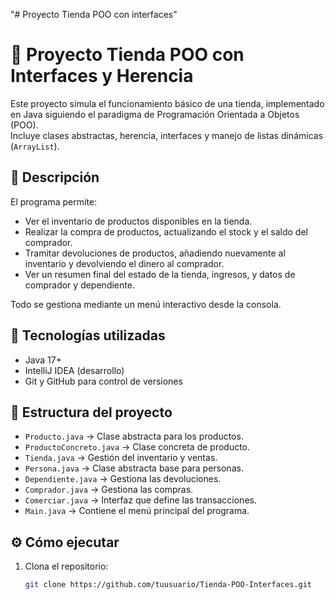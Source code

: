 "# Proyecto Tienda POO con interfaces" 
# 🛒 Proyecto Tienda POO con Interfaces y Herencia

Este proyecto simula el funcionamiento básico de una tienda, implementado en Java siguiendo el paradigma de Programación Orientada a Objetos (POO).  
Incluye clases abstractas, herencia, interfaces y manejo de listas dinámicas (`ArrayList`).

## 🚀 Descripción

El programa permite:
- Ver el inventario de productos disponibles en la tienda.
- Realizar la compra de productos, actualizando el stock y el saldo del comprador.
- Tramitar devoluciones de productos, añadiendo nuevamente al inventario y devolviendo el dinero al comprador.
- Ver un resumen final del estado de la tienda, ingresos, y datos de comprador y dependiente.

Todo se gestiona mediante un menú interactivo desde la consola.

## 🧩 Tecnologías utilizadas

- Java 17+
- IntelliJ IDEA (desarrollo)
- Git y GitHub para control de versiones

## 📂 Estructura del proyecto

- `Producto.java` → Clase abstracta para los productos.
- `ProductoConcreto.java` → Clase concreta de producto.
- `Tienda.java` → Gestión del inventario y ventas.
- `Persona.java` → Clase abstracta base para personas.
- `Dependiente.java` → Gestiona las devoluciones.
- `Comprador.java` → Gestiona las compras.
- `Comerciar.java` → Interfaz que define las transacciones.
- `Main.java` → Contiene el menú principal del programa.

## ⚙️ Cómo ejecutar

1. Clona el repositorio:
   ```bash
   git clone https://github.com/tuusuario/Tienda-POO-Interfaces.git
